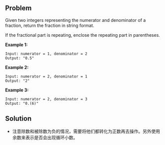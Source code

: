 ## Problem

Given two integers representing the numerator and denominator of a fraction, return the fraction in string format.

If the fractional part is repeating, enclose the repeating part in parentheses.

**Example 1:**

```
Input: numerator = 1, denominator = 2
Output: "0.5"
```

**Example 2:**

```
Input: numerator = 2, denominator = 1
Output: "2"
```

**Example 3:**

```
Input: numerator = 2, denominator = 3
Output: "0.(6)"
```

 

## Solution

* 注意除数和被除数为负的情况，需要将他们都转化为正数再去操作。另外使用余数来表示是否会出现循环小数。